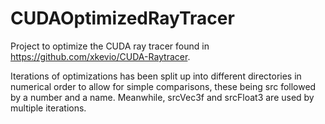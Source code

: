 # CUDAOptimizedRayTracer
Project to optimize the CUDA ray tracer found in https://github.com/xkevio/CUDA-Raytracer.

Iterations of optimizations has been split up into different directories in numerical order to allow for simple comparisons, these being src followed by a number and a name. Meanwhile, srcVec3f and srcFloat3 are used by multiple iterations.
